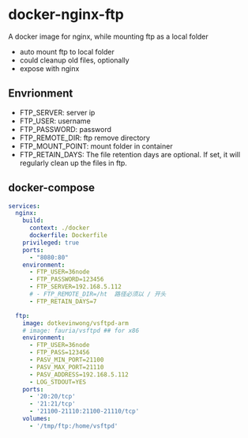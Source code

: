 # docker-nginx-ftp

A docker image for nginx, while mounting ftp as a local folder

- auto mount ftp to local folder
- could cleanup old files, optionally
- expose with nginx

## Envrionment

- FTP_SERVER: server ip
- FTP_USER: username 
- FTP_PASSWORD: password
- FTP_REMOTE_DIR: ftp remove directory
- FTP_MOUNT_POINT: mount folder in container
- FTP_RETAIN_DAYS: The file retention days are optional. If set, it will regularly clean up the files in ftp.

## docker-compose 

```yaml
services:
  nginx:
    build:
      context: ./docker
      dockerfile: Dockerfile
    privileged: true
    ports:
      - "8080:80"
    environment:
      - FTP_USER=36node
      - FTP_PASSWORD=123456
      - FTP_SERVER=192.168.5.112
      # - FTP_REMOTE_DIR=/ht  路径必须以 / 开头
      - FTP_RETAIN_DAYS=7

  ftp:
    image: dotkevinwong/vsftpd-arm
    # image: fauria/vsftpd ## for x86
    environment:
      - FTP_USER=36node
      - FTP_PASS=123456
      - PASV_MIN_PORT=21100
      - PASV_MAX_PORT=21110
      - PASV_ADDRESS=192.168.5.112
      - LOG_STDOUT=YES
    ports:
      - '20:20/tcp'
      - '21:21/tcp'
      - '21100-21110:21100-21110/tcp'
    volumes:
      - '/tmp/ftp:/home/vsftpd'
```

